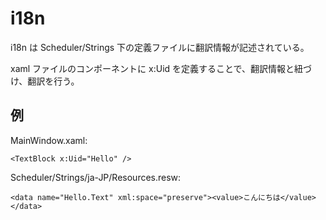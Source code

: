 # i18n
i18n は Scheduler/Strings 下の定義ファイルに翻訳情報が記述されている。

xaml ファイルのコンポーネントに x:Uid を定義することで、翻訳情報と紐づけ、翻訳を行う。

## 例
MainWindow.xaml:
```xaml
<TextBlock x:Uid="Hello" />
```

Scheduler/Strings/ja-JP/Resources.resw:
```xaml
<data name="Hello.Text" xml:space="preserve"><value>こんにちは</value></data>
```